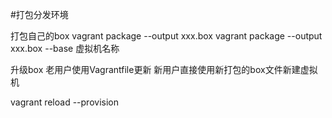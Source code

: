 #打包分发环境

打包自己的box
vagrant package --output xxx.box
vagrant package --output xxx.box --base 虚拟机名称

升级box
老用户使用Vagrantfile更新
新用户直接使用新打包的box文件新建虚拟机

vagrant reload --provision